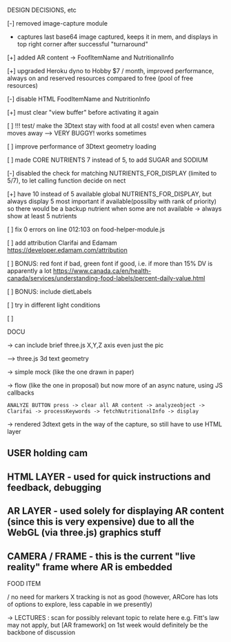 DESIGN DECISIONS, etc

[-] removed image-capture module
- captures last base64 image captured, keeps it in mem, and
displays in top right corner after successful "turnaround"

[+] added AR content -> FoofItemName and NutritionalInfo

[+] upgraded Heroku dyno to Hobby $7 / month,
improved performance, always on and reserved resources compared to free (pool of free resources)

[-] disable HTML FoodItemName and NutritionInfo

[+] must clear "view buffer" before activating it again

[ ] !!! test/ make the 3Dtext stay with food at all costs! even when camera moves away --> VERY BUGGY! works sometimes

[ ] improve performance of 3Dtext geometry loading

[ ] made CORE NUTRIENTS 7 instead of 5, to add SUGAR and SODIUM

[-] disabled the check for matching NUTRIENTS_FOR_DISPLAY (limited to 5/7), to let calling function decide
    on nect


[+] have 10 instead of 5 available global NUTRIENTS_FOR_DISPLAY, but always display 5 most important if available(possilby with rank of priority)
    so there would be a backup nutrient when some are not available
    -> always show at least 5 nutrients

[ ] fix 0 errors on line 012:103 on food-helper-module.js

[ ] add attribution Clarifai and Edamam
https://developer.edamam.com/attribution

[ ] BONUS: red font if bad, green font if good, i.e. if more than 15% DV is apparently a lot
https://www.canada.ca/en/health-canada/services/understanding-food-labels/percent-daily-value.html

[ ] BONUS: include dietLabels

[ ] try in different light conditions

[ ]


DOCU

-> can include brief three.js X,Y,Z axis
even just the pic

--> three.js 3d text geometry

-> simple mock (like the one drawn in paper)

-> flow (like the one in proposal)
    but now more of an async nature, using JS callbacks

    ANALYZE BUTTON press -> clear all AR content -> analyzeobject -> Clarifai -> processKeywords -> fetchNutritionalInfo -> display


-> rendered 3dtext gets in the way of the capture, so
    still have to use HTML layer



USER holding cam
---
HTML LAYER      - used for quick instructions and feedback, debugging
---
AR LAYER        - used solely for displaying AR content (since this is very expensive)
                    due to all the WebGL (via three.js) graphics stuff
---
CAMERA / FRAME   - this is the current "live reality" frame where AR is embedded
---
FOOD ITEM


/ no need for markers
X tracking is not as good (however, ARCore has lots of options to explore, less capable in we presently)


-> LECTURES : scan for possibly relevant topic to relate here
e.g. Fitt's law may not apply, but [AR framework] on 1st week would definitely be the backbone
    of discussion
